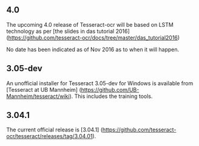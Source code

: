 ## 4.0

The upcoming 4.0 release of Tesseract-ocr will be based on LSTM technology as per [the slides in das tutorial 2016] (https://github.com/tesseract-ocr/docs/tree/master/das_tutorial2016)

No date has been indicated as of Nov 2016 as to when it will happen.

## 3.05-dev

An unofficial installer for Tesseract 3.05-dev for Windows is available from [Tesseract at UB Mannheim] (https://github.com/UB-Mannheim/tesseract/wiki). This includes the training tools.

## 3.04.1

The current official release is [3.04.1] (https://github.com/tesseract-ocr/tesseract/releases/tag/3.04.01).